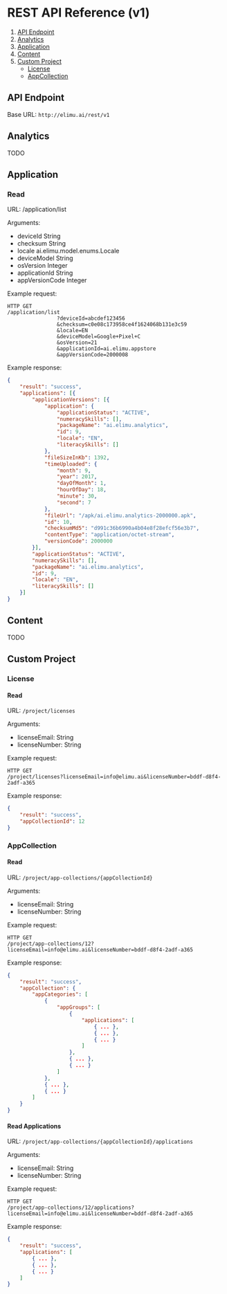 # REST API Reference (v1)

1. [API Endpoint](#api-endpoint)
2. [Analytics](#analytics)
3. [Application](#application)
4. [Content](#content)
5. [Custom Project](#custom-project)
   * [License](#license)
   * [AppCollection](#appcollection)


## API Endpoint

Base URL: `http://elimu.ai/rest/v1`


## Analytics

TODO


## Application

### Read

URL: /application/list

Arguments:
  * deviceId String
  * checksum String
  * locale ai.elimu.model.enums.Locale
  * deviceModel String
  * osVersion Integer
  * applicationId String
  * appVersionCode Integer

Example request:
```
HTTP GET
/application/list
                ?deviceId=abcdef123456
                &checksum=c0e08c173958ce4f1624068b131e3c59
                &locale=EN
                &deviceModel=Google+Pixel+C
                &osVersion=21
                &applicationId=ai.elimu.appstore
                &appVersionCode=2000008
```

Example response:
```json
{
	"result": "success",
	"applications": [{
		"applicationVersions": [{
			"application": {
				"applicationStatus": "ACTIVE",
				"numeracySkills": [],
				"packageName": "ai.elimu.analytics",
				"id": 9,
				"locale": "EN",
				"literacySkills": []
			},
			"fileSizeInKb": 1392,
			"timeUploaded": {
				"month": 9,
				"year": 2017,
				"dayOfMonth": 1,
				"hourOfDay": 18,
				"minute": 30,
				"second": 7
			},
			"fileUrl": "/apk/ai.elimu.analytics-2000000.apk",
			"id": 10,
			"checksumMd5": "d991c36b6990a4b04e8f28efcf56e3b7",
			"contentType": "application/octet-stream",
			"versionCode": 2000000
		}],
		"applicationStatus": "ACTIVE",
		"numeracySkills": [],
		"packageName": "ai.elimu.analytics",
		"id": 9,
		"locale": "EN",
		"literacySkills": []
	}]
}
```


## Content

TODO


## Custom Project

### License

#### Read

URL: `/project/licenses`

Arguments:  
  * licenseEmail: String 
  * licenseNumber: String

Example request:
```
HTTP GET
/project/licenses?licenseEmail=info@elimu.ai&licenseNumber=bddf-d8f4-2adf-a365
```

Example response:
```json
{
    "result": "success",
    "appCollectionId": 12
}
```

### AppCollection

#### Read

URL: `/project/app-collections/{appCollectionId}`

Arguments:  
  * licenseEmail: String 
  * licenseNumber: String

Example request:
```
HTTP GET
/project/app-collections/12?licenseEmail=info@elimu.ai&licenseNumber=bddf-d8f4-2adf-a365
```

Example response:
```json
{
    "result": "success",
    "appCollection": {
        "appCategories": [
            {
                "appGroups": [
                    {
                        "applications": [
                            { ... },
                            { ... },
                            { ... }
                        ]
                    },
                    { ... },
                    { ... }
                ]
            },
            { ... },
            { ... }
        ]
    }
}
```

#### Read Applications

URL: `/project/app-collections/{appCollectionId}/applications`

Arguments:  
  * licenseEmail: String 
  * licenseNumber: String

Example request:
```
HTTP GET
/project/app-collections/12/applications?licenseEmail=info@elimu.ai&licenseNumber=bddf-d8f4-2adf-a365
```

Example response:
```json
{
    "result": "success",
    "applications": [
        { ... },
        { ... },
        { ... }
    ]
}
```
